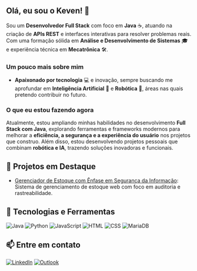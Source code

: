## Olá, eu sou o Keven! 👋

Sou um **Desenvolvedor Full Stack** com foco em **Java** ☕, atuando na criação de **APIs REST** e interfaces interativas para resolver problemas reais. Com uma formação sólida em **Análise e Desenvolvimento de Sistemas** 🎓 e experiência técnica em **Mecatrônica** 🛠️.

### Um pouco mais sobre mim
- **Apaixonado por tecnologia** 💻 e inovação, sempre buscando me aprofundar em **Inteligência Artificial** 🧠 e **Robótica** 🤖, áreas nas quais pretendo contribuir no futuro.

### O que eu estou fazendo agora
Atualmente, estou ampliando minhas habilidades no desenvolvimento **Full Stack com Java**, explorando ferramentas e frameworks modernos para melhorar a **eficiência, a segurança e a experiência do usuário** nos projetos que construo. Além disso, estou desenvolvendo projetos pessoais que combinam **robótica e IA**, trazendo soluções inovadoras e funcionais.
 
## 🚀 Projetos em Destaque
- [Gerenciador de Estoque com Ênfase em Segurança da Informação](link_do_projeto): Sistema de gerenciamento de estoque web com foco em auditoria e rastreabilidade.

## 🔧 Tecnologias e Ferramentas
![Java](https://img.shields.io/badge/Java-007396?style=for-the-badge&logo=java&logoColor=white)
![Python](https://img.shields.io/badge/Python-3670A0?style=for-the-badge&logo=python&logoColor=ffdd54)
![JavaScript](https://img.shields.io/badge/JavaScript-F7DF1E?style=for-the-badge&logo=javascript&logoColor=black)
![HTML](https://img.shields.io/badge/HTML5-E34F26?style=for-the-badge&logo=html5&logoColor=white)
![CSS](https://img.shields.io/badge/CSS3-1572B6?style=for-the-badge&logo=css3&logoColor=white)
![MariaDB](https://img.shields.io/badge/MariaDB-003545?style=for-the-badge&logo=mariadb&logoColor=white)

## 📫 Entre em contato
[![LinkedIn](https://img.shields.io/badge/LinkedIn-0077B5?style=for-the-badge&logo=linkedin&logoColor=white)](https://www.linkedin.com/in/keven-martineli/)
[![Outlook](https://img.shields.io/badge/Outlook-0078D4?style=for-the-badge&logo=microsoft-outlook&logoColor=white)](mailto:seuemail@outlook.com)

